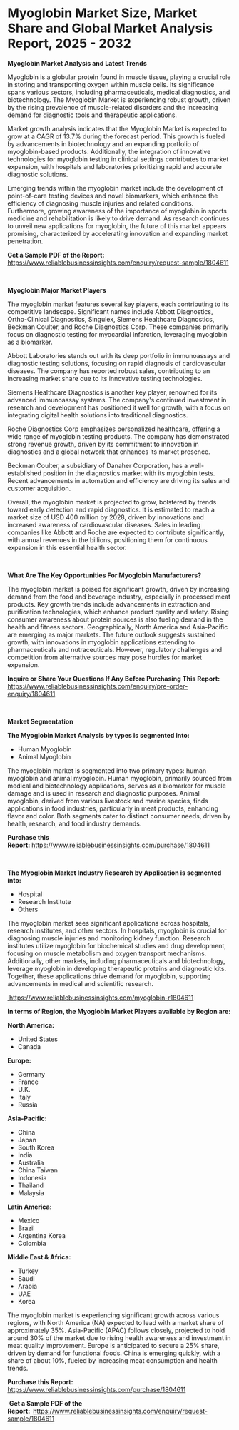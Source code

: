 <p><h1>Myoglobin Market Size, Market Share and Global Market Analysis Report, 2025 - 2032</h1></p><p><strong>Myoglobin Market Analysis and Latest Trends</strong></p>
<p><p>Myoglobin is a globular protein found in muscle tissue, playing a crucial role in storing and transporting oxygen within muscle cells. Its significance spans various sectors, including pharmaceuticals, medical diagnostics, and biotechnology. The Myoglobin Market is experiencing robust growth, driven by the rising prevalence of muscle-related disorders and the increasing demand for diagnostic tools and therapeutic applications.</p><p>Market growth analysis indicates that the Myoglobin Market is expected to grow at a CAGR of 13.7% during the forecast period. This growth is fueled by advancements in biotechnology and an expanding portfolio of myoglobin-based products. Additionally, the integration of innovative technologies for myoglobin testing in clinical settings contributes to market expansion, with hospitals and laboratories prioritizing rapid and accurate diagnostic solutions.</p><p>Emerging trends within the myoglobin market include the development of point-of-care testing devices and novel biomarkers, which enhance the efficiency of diagnosing muscle injuries and related conditions. Furthermore, growing awareness of the importance of myoglobin in sports medicine and rehabilitation is likely to drive demand. As research continues to unveil new applications for myoglobin, the future of this market appears promising, characterized by accelerating innovation and expanding market penetration.</p></p>
<p><strong>Get a Sample PDF of the Report:&nbsp;</strong> <a href="https://www.reliablebusinessinsights.com/enquiry/request-sample/1804611?utm_campaign=2932&utm_medium=2&utm_source=Github&utm_content=ia&utm_term=19042025&utm_id=myoglobin">https://www.reliablebusinessinsights.com/enquiry/request-sample/1804611</a></p>
<p>&nbsp;</p>
<p><strong>Myoglobin Major Market Players</strong></p>
<p><p>The myoglobin market features several key players, each contributing to its competitive landscape. Significant names include Abbott Diagnostics, Ortho-Clinical Diagnostics, Singulex, Siemens Healthcare Diagnostics, Beckman Coulter, and Roche Diagnostics Corp. These companies primarily focus on diagnostic testing for myocardial infarction, leveraging myoglobin as a biomarker.</p><p>Abbott Laboratories stands out with its deep portfolio in immunoassays and diagnostic testing solutions, focusing on rapid diagnosis of cardiovascular diseases. The company has reported robust sales, contributing to an increasing market share due to its innovative testing technologies.</p><p>Siemens Healthcare Diagnostics is another key player, renowned for its advanced immunoassay systems. The company's continued investment in research and development has positioned it well for growth, with a focus on integrating digital health solutions into traditional diagnostics.</p><p>Roche Diagnostics Corp emphasizes personalized healthcare, offering a wide range of myoglobin testing products. The company has demonstrated strong revenue growth, driven by its commitment to innovation in diagnostics and a global network that enhances its market presence.</p><p>Beckman Coulter, a subsidiary of Danaher Corporation, has a well-established position in the diagnostics market with its myoglobin tests. Recent advancements in automation and efficiency are driving its sales and customer acquisition.</p><p>Overall, the myoglobin market is projected to grow, bolstered by trends toward early detection and rapid diagnostics. It is estimated to reach a market size of USD 400 million by 2028, driven by innovations and increased awareness of cardiovascular diseases. Sales in leading companies like Abbott and Roche are expected to contribute significantly, with annual revenues in the billions, positioning them for continuous expansion in this essential health sector.</p></p>
<p>&nbsp;</p>
<p><strong>What Are The Key Opportunities For Myoglobin Manufacturers?</strong></p>
<p><p>The myoglobin market is poised for significant growth, driven by increasing demand from the food and beverage industry, especially in processed meat products. Key growth trends include advancements in extraction and purification technologies, which enhance product quality and safety. Rising consumer awareness about protein sources is also fueling demand in the health and fitness sectors. Geographically, North America and Asia-Pacific are emerging as major markets. The future outlook suggests sustained growth, with innovations in myoglobin applications extending to pharmaceuticals and nutraceuticals. However, regulatory challenges and competition from alternative sources may pose hurdles for market expansion.</p></p>
<p><strong>Inquire or Share Your Questions If Any Before Purchasing This Report:</strong> <a href="https://www.reliablebusinessinsights.com/enquiry/pre-order-enquiry/1804611?utm_campaign=2932&utm_medium=2&utm_source=Github&utm_content=ia&utm_term=19042025&utm_id=myoglobin">https://www.reliablebusinessinsights.com/enquiry/pre-order-enquiry/1804611</a></p>
<p>&nbsp;</p>
<p><strong>Market Segmentation</strong></p>
<p><strong>The Myoglobin Market Analysis by types is segmented into:</strong></p>
<p><ul><li>Human Myoglobin</li><li>Animal Myoglobin</li></ul></p>
<p><p>The myoglobin market is segmented into two primary types: human myoglobin and animal myoglobin. Human myoglobin, primarily sourced from medical and biotechnology applications, serves as a biomarker for muscle damage and is used in research and diagnostic purposes. Animal myoglobin, derived from various livestock and marine species, finds applications in food industries, particularly in meat products, enhancing flavor and color. Both segments cater to distinct consumer needs, driven by health, research, and food industry demands.</p></p>
<p><strong>Purchase this Report:&nbsp;</strong><a href="https://www.reliablebusinessinsights.com/purchase/1804611?utm_campaign=2932&utm_medium=2&utm_source=Github&utm_content=ia&utm_term=19042025&utm_id=myoglobin">https://www.reliablebusinessinsights.com/purchase/1804611</a></p>
<p>&nbsp;</p>
<p><strong>The Myoglobin Market Industry Research by Application is segmented into:</strong></p>
<p><ul><li>Hospital</li><li>Research Institute</li><li>Others</li></ul></p>
<p><p>The myoglobin market sees significant applications across hospitals, research institutes, and other sectors. In hospitals, myoglobin is crucial for diagnosing muscle injuries and monitoring kidney function. Research institutes utilize myoglobin for biochemical studies and drug development, focusing on muscle metabolism and oxygen transport mechanisms. Additionally, other markets, including pharmaceuticals and biotechnology, leverage myoglobin in developing therapeutic proteins and diagnostic kits. Together, these applications drive demand for myoglobin, supporting advancements in medical and scientific research.</p></p>
<p><a href="https://www.reliablebusinessinsights.com/myoglobin-r1804611?utm_campaign=2932&utm_medium=2&utm_source=Github&utm_content=ia&utm_term=19042025&utm_id=myoglobin">&nbsp;https://www.reliablebusinessinsights.com/myoglobin-r1804611</a></p>
<p><strong>In terms of Region, the Myoglobin Market Players available by Region are:</strong></p>
<p>
    <p> <strong> North America: </strong>
        <ul>
            <li>United States</li>
            <li>Canada</li>
        </ul>
        </p> 
    <p> <strong> Europe: </strong>
        <ul>
            <li>Germany</li>
            <li>France</li>
            <li>U.K.</li>
            <li>Italy</li>
            <li>Russia</li>
        </ul>
        </p> 
    <p> <strong> Asia-Pacific: </strong>
        <ul>
            <li>China</li>
            <li>Japan</li>
            <li>South Korea</li>
            <li>India</li>
            <li>Australia</li>
            <li>China Taiwan</li>
            <li>Indonesia</li>
            <li>Thailand</li>
            <li>Malaysia</li>
        </ul>
        </p> 
    <p> <strong> Latin America: </strong>
        <ul>
            <li>Mexico</li>
            <li>Brazil</li>
            <li>Argentina Korea</li>
            <li>Colombia</li>
        </ul>
        </p> 
    <p> <strong> Middle East & Africa: </strong>
        <ul>
            <li>Turkey</li>
            <li>Saudi</li>
            <li>Arabia</li>
            <li>UAE</li>
            <li>Korea</li>
        </ul>
    </p>
    </p>
<p><p>The myoglobin market is experiencing significant growth across various regions, with North America (NA) expected to lead with a market share of approximately 35%. Asia-Pacific (APAC) follows closely, projected to hold around 30% of the market due to rising health awareness and investment in meat quality improvement. Europe is anticipated to secure a 25% share, driven by demand for functional foods. China is emerging quickly, with a share of about 10%, fueled by increasing meat consumption and health trends.</p></p>
<p><strong>Purchase this Report: </strong><a href="https://www.reliablebusinessinsights.com/purchase/1804611?utm_campaign=2932&utm_medium=2&utm_source=Github&utm_content=ia&utm_term=19042025&utm_id=myoglobin">https://www.reliablebusinessinsights.com/purchase/1804611</a></p>
<p>&nbsp;<strong>Get a Sample PDF of the Report:&nbsp;&nbsp;</strong><a href="https://www.reliablebusinessinsights.com/enquiry/request-sample/1804611?utm_campaign=2932&utm_medium=2&utm_source=Github&utm_content=ia&utm_term=19042025&utm_id=myoglobin">https://www.reliablebusinessinsights.com/enquiry/request-sample/1804611</a></p>
<p><strong></strong></p>
<p><p></p><p></p><p></p></p>